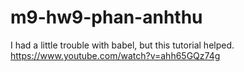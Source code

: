 # m9-hw9-phan-anhthu

I had a little trouble with babel, but this tutorial helped.
https://www.youtube.com/watch?v=ahh65GQz74g